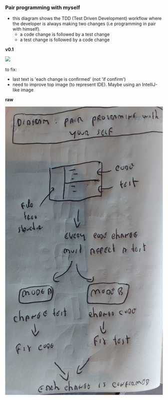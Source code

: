 ### Pair programming with myself

- this diagram shows the TDD (Test Driven Development) workflow where the developer is always making two changes (i.e programming in pair with himself).
  - a code change is followed by a test change
  - a test change is followed by a code change



**v0.1**

![](images/Pair-Programming.v0.1.png)

to fix:
- last text is 'each change is confirmed' (not 'if confirm')
- need to improve top image (to represent IDE). Maybe using an IntelliJ-like image 

**raw**

![](images/Pair-programming-with-myself.jpg)
